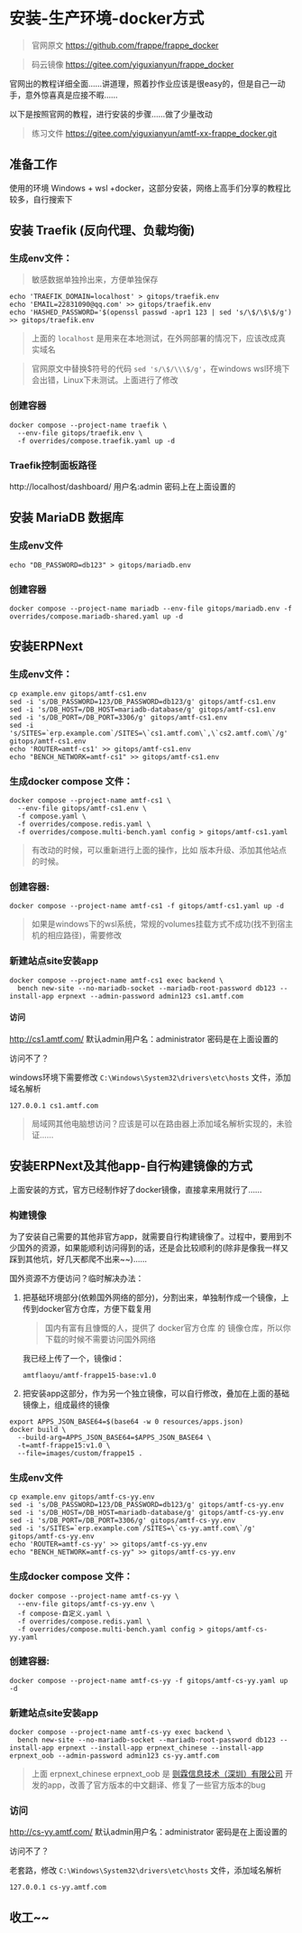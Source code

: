 # 安装-生产环境-docker方式
> 官网原文 https://github.com/frappe/frappe_docker 

> 码云镜像 https://gitee.com/yiguxianyun/frappe_docker

官网出的教程详细全面……讲道理，照着抄作业应该是很easy的，但是自己一动手，意外惊喜真是应接不暇……

以下是按照官网的教程，进行安装的步骤……做了少量改动
> 练习文件 https://gitee.com/yiguxianyun/amtf-xx-frappe_docker.git

## 准备工作
使用的环境 Windows + wsl +docker，这部分安装，网络上高手们分享的教程比较多，自行搜索下

## 安装 Traefik (反向代理、负载均衡)

### 生成env文件：
>敏感数据单独拎出来，方便单独保存

```shell
echo 'TRAEFIK_DOMAIN=localhost' > gitops/traefik.env
echo 'EMAIL=22831090@qq.com' >> gitops/traefik.env
echo 'HASHED_PASSWORD='$(openssl passwd -apr1 123 | sed 's/\$/\$\$/g') >> gitops/traefik.env
```
>上面的 `localhost` 是用来在本地测试，在外网部署的情况下，应该改成真实域名

> 官网原文中替换$符号的代码 `sed 's/\$/\\\$/g'`，在windows wsl环境下会出错，Linux下未测试。上面进行了修改

### 创建容器
```shell
docker compose --project-name traefik \
  --env-file gitops/traefik.env \
  -f overrides/compose.traefik.yaml up -d
```

### Traefik控制面板路径
http://localhost/dashboard/  用户名:admin 密码上在上面设置的


## 安装 MariaDB 数据库
### 生成env文件
```shell
echo "DB_PASSWORD=db123" > gitops/mariadb.env
```
### 创建容器
```shell
docker compose --project-name mariadb --env-file gitops/mariadb.env -f overrides/compose.mariadb-shared.yaml up -d
```

## 安装ERPNext
### 生成env文件：
```shell
cp example.env gitops/amtf-cs1.env
sed -i 's/DB_PASSWORD=123/DB_PASSWORD=db123/g' gitops/amtf-cs1.env
sed -i 's/DB_HOST=/DB_HOST=mariadb-database/g' gitops/amtf-cs1.env
sed -i 's/DB_PORT=/DB_PORT=3306/g' gitops/amtf-cs1.env
sed -i 's/SITES=`erp.example.com`/SITES=\`cs1.amtf.com\`,\`cs2.amtf.com\`/g' gitops/amtf-cs1.env
echo 'ROUTER=amtf-cs1' >> gitops/amtf-cs1.env
echo "BENCH_NETWORK=amtf-cs1" >> gitops/amtf-cs1.env
```

### 生成docker compose 文件：
```shell
docker compose --project-name amtf-cs1 \
  --env-file gitops/amtf-cs1.env \
  -f compose.yaml \
  -f overrides/compose.redis.yaml \
  -f overrides/compose.multi-bench.yaml config > gitops/amtf-cs1.yaml
```
>有改动的时候，可以重新进行上面的操作，比如 版本升级、添加其他站点 的时候。

### 创建容器:
```shell
docker compose --project-name amtf-cs1 -f gitops/amtf-cs1.yaml up -d
```
> 如果是windows下的wsl系统，常规的volumes挂载方式不成功(找不到宿主机的相应路径)，需要修改

### 新建站点site安装app
```shell
docker compose --project-name amtf-cs1 exec backend \
  bench new-site --no-mariadb-socket --mariadb-root-password db123 --install-app erpnext --admin-password admin123 cs1.amtf.com
```
#### 访问
http://cs1.amtf.com/  默认admin用户名：administrator 密码是在上面设置的

访问不了？

windows环境下需要修改 `C:\Windows\System32\drivers\etc\hosts` 文件，添加域名解析
```shell
127.0.0.1 cs1.amtf.com
```
>局域网其他电脑想访问？应该是可以在路由器上添加域名解析实现的，未验证……

## 安装ERPNext及其他app-自行构建镜像的方式
上面安装的方式，官方已经制作好了docker镜像，直接拿来用就行了……
### 构建镜像
为了安装自己需要的其他非官方app，就需要自行构建镜像了。过程中，要用到不少国外的资源，如果能顺利访问得到的话，还是会比较顺利的(除非是像我一样又踩到其他坑，好几天都爬不出来~~)……

国外资源不方便访问？临时解决办法：

1. 把基础环境部分(依赖国外网络的部分)，分割出来，单独制作成一个镜像，上传到docker官方仓库，方便下载复用
   >国内有富有且慷慨的人，提供了 docker官方仓库 的 镜像仓库，所以你下载的时候不需要访问国外网络

   我已经上传了一个，镜像id：
    ```shell
    amtflaoyu/amtf-frappe15-base:v1.0
    ```

2. 把安装app这部分，作为另一个独立镜像，可以自行修改，叠加在上面的基础镜像上，组成最终的镜像

  ```shell
  export APPS_JSON_BASE64=$(base64 -w 0 resources/apps.json)
  docker build \
    --build-arg=APPS_JSON_BASE64=$APPS_JSON_BASE64 \
    -t=amtf-frappe15:v1.0 \
    --file=images/custom/frappe15 .
  ```  

### 生成env文件
```shell
cp example.env gitops/amtf-cs-yy.env
sed -i 's/DB_PASSWORD=123/DB_PASSWORD=db123/g' gitops/amtf-cs-yy.env
sed -i 's/DB_HOST=/DB_HOST=mariadb-database/g' gitops/amtf-cs-yy.env
sed -i 's/DB_PORT=/DB_PORT=3306/g' gitops/amtf-cs-yy.env
sed -i 's/SITES=`erp.example.com`/SITES=\`cs-yy.amtf.com\`/g' gitops/amtf-cs-yy.env
echo 'ROUTER=amtf-cs-yy' >> gitops/amtf-cs-yy.env
echo "BENCH_NETWORK=amtf-cs-yy" >> gitops/amtf-cs-yy.env
```
### 生成docker compose 文件：
```shell
docker compose --project-name amtf-cs-yy \
  --env-file gitops/amtf-cs-yy.env \
  -f compose-自定义.yaml \
  -f overrides/compose.redis.yaml \
  -f overrides/compose.multi-bench.yaml config > gitops/amtf-cs-yy.yaml
```

### 创建容器:
```shell
docker compose --project-name amtf-cs-yy -f gitops/amtf-cs-yy.yaml up -d
```

### 新建站点site安装app
```shell
docker compose --project-name amtf-cs-yy exec backend \
  bench new-site --no-mariadb-socket --mariadb-root-password db123 --install-app erpnext --install-app erpnext_chinese --install-app erpnext_oob --admin-password admin123 cs-yy.amtf.com
```
>上面 erpnext_chinese erpnext_oob 是 [则霖信息技术（深圳）有限公司](https://gitee.com/yuzelin) 开发的app，改善了官方版本的中文翻译、修复了一些官方版本的bug

### 访问
http://cs-yy.amtf.com/  默认admin用户名：administrator 密码是在上面设置的

访问不了？

老套路，修改 `C:\Windows\System32\drivers\etc\hosts` 文件，添加域名解析
```shell
127.0.0.1 cs-yy.amtf.com
```

## 收工~~
